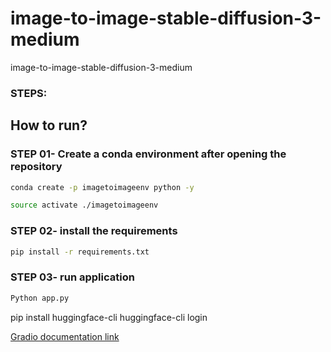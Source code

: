 # image-to-image-stable-diffusion-3-medium
image-to-image-stable-diffusion-3-medium


### STEPS:
## How to run? 
### STEP 01- Create a conda environment after opening the repository
```bash
conda create -p imagetoimageenv python -y
```

```bash
source activate ./imagetoimageenv
```

### STEP 02- install the requirements
```bash
pip install -r requirements.txt
```

### STEP 03- run application
```bash
Python app.py
```
pip install huggingface-cli 
huggingface-cli login


[Gradio documentation link](https://www.gradio.app/docs/gradio/file)
